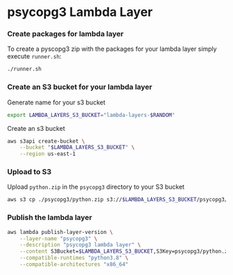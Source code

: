# psycopg3 Lambda Layer

### Create packages for lambda layer
To create a pyscopg3 zip with the packages for your lambda layer simply execute `runner.sh`:
```sh
./runner.sh
```

### Create an S3 bucket for your lambda layer
Generate name for your s3 bucket
```sh
export LAMBDA_LAYERS_S3_BUCKET="lambda-layers-$RANDOM"
```

Create an s3 bucket 
```sh
aws s3api create-bucket \
    --bucket "$LAMBDA_LAYERS_S3_BUCKET" \
    --region us-east-1
```

### Upload to S3 
Upload `python.zip` in the `psycopg3` directory to your S3 bucket
```sh
aws s3 cp ./psycopg3/python.zip s3://$LAMBDA_LAYERS_S3_BUCKET/psycopg3/python.zip
```

### Publish the lambda layer 
```sh
aws lambda publish-layer-version \
    --layer-name "psycopg3" \
    --description "psycopg3 lambda layer" \
    --content S3Bucket=$LAMBDA_LAYERS_S3_BUCKET,S3Key=psycopg3/python.zip \
    --compatible-runtimes "python3.8" \
    --compatible-architectures "x86_64"
```